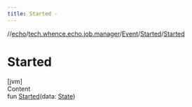 ```yaml
---
title: Started -
---
```

//[echo](../../../index.md)/[tech.whence.echo.job.manager](../../index.md)/[Event](../index.md)/[Started](index.md)/[Started](-started.md)



# Started  
[jvm]  
Content  
fun [Started](-started.md)(data: [State](../../../tech.whence.echo.job.manager.state/-state/index.md))  



